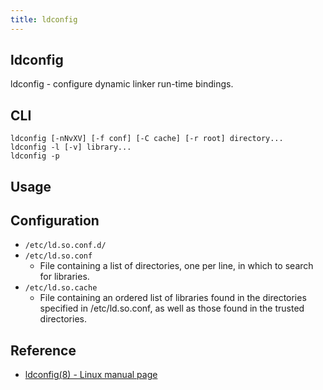 ```yaml
---
title: ldconfig
---
```


## ldconfig
ldconfig - configure dynamic linker run-time bindings.

## CLI

```
ldconfig [-nNvXV] [-f conf] [-C cache] [-r root] directory...
ldconfig -l [-v] library...
ldconfig -p
```

## Usage

## Configuration
* `/etc/ld.so.conf.d/`
* `/etc/ld.so.conf`
    * File containing a list of directories, one per line, in which to search for libraries.
* `/etc/ld.so.cache`
    * File containing an ordered list of libraries found in the directories specified in /etc/ld.so.conf, as well as those found in the trusted directories.

## Reference
* [ldconfig\(8\) \- Linux manual page](http://man7.org/linux/man-pages/man8/ldconfig.8.html)

